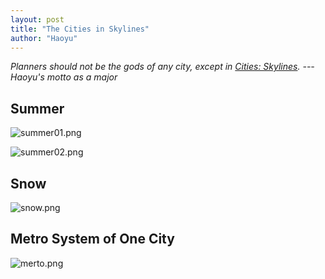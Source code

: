 ```yaml
---
layout: post
title: "The Cities in Skylines"
author: "Haoyu"
---
```

*Planners should not be the gods of any city, except in [Cities: Skylines](https://store.steampowered.com/app/255710/Cities_Skylines/). --- Haoyu's motto as a major* 

## Summer

![summer01.png]("summer01.png")

![summer02.png]("summer02.png")

## Snow                             

![snow.png]("snow.png")

## Metro System of One City

![merto.png]("metro.png")



